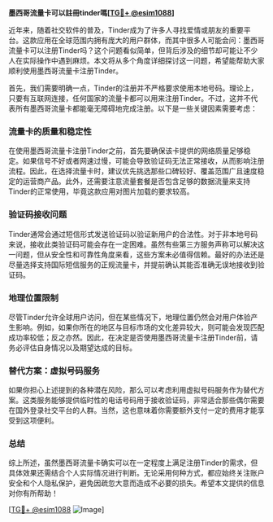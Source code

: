 **墨西哥流量卡可以註冊tinder嗎[[TG💪+ @esim1088](https://t.me/s/esim1088)]**

近年来，随着社交软件的普及，Tinder成为了许多人寻找爱情或朋友的重要平台。这款应用在全球范围内拥有庞大的用户群体，而其中很多人可能会问：墨西哥流量卡可以注册Tinder吗？这个问题看似简单，但背后涉及的细节却可能让不少人在实际操作中遇到麻烦。本文将从多个角度详细探讨这一问题，希望能帮助大家顺利使用墨西哥流量卡注册Tinder。

首先，我们需要明确一点，Tinder的注册并不严格要求使用本地号码。理论上，只要有互联网连接，任何国家的流量卡都可以用来注册Tinder。不过，这并不代表所有墨西哥流量卡都能毫无障碍地完成注册。以下是一些关键因素需要考虑：

### 流量卡的质量和稳定性

在使用墨西哥流量卡注册Tinder之前，首先要确保该卡提供的网络质量足够稳定。如果信号不好或者网速过慢，可能会导致验证码无法正常接收，从而影响注册流程。因此，在选择流量卡时，建议优先挑选那些口碑较好、覆盖范围广且速度稳定的运营商产品。此外，还需要注意流量套餐是否包含足够的数据流量来支持Tinder的正常使用，毕竟这款应用对图片加载的要求较高。

### 验证码接收问题

Tinder通常会通过短信形式发送验证码以验证新用户的合法性。对于非本地号码来说，接收此类验证码可能会存在一定困难。虽然有些第三方服务声称可以解决这一问题，但从安全性和可靠性角度来看，这些方案未必值得信赖。最好的办法还是尽量选择支持国际短信服务的正规流量卡，并提前确认其能否准确无误地接收到验证码。

### 地理位置限制

尽管Tinder允许全球用户访问，但在某些情况下，地理位置仍然会对用户体验产生影响。例如，如果你所在的地区与目标市场的文化差异较大，则可能会发现匹配成功率较低；反之亦然。因此，在决定是否使用墨西哥流量卡注册Tinder前，请务必评估自身情况以及期望达成的目标。

### 替代方案：虚拟号码服务

如果你担心上述提到的各种潜在风险，那么可以考虑利用虚拟号码服务作为替代方案。这类服务能够提供临时性的电话号码用于接收验证码，非常适合那些偶尔需要在国外登录社交平台的人群。当然，这也意味着你需要额外支付一定的费用才能享受到这项便利。

### 总结

综上所述，虽然墨西哥流量卡确实可以在一定程度上满足注册Tinder的需求，但具体效果还需结合个人实际情况进行判断。无论采用何种方式，都应始终关注账户安全和个人隐私保护，避免因疏忽大意而造成不必要的损失。希望本文提供的信息对你有所帮助！

[[TG💪+ @esim1088](https://t.me/s/esim1088) ![Image](https://i.postimg.cc/4NQfJmqS/Snipaste-2025-05-13-00-14-12.png)]